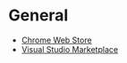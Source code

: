 # General
* [Chrome Web Store](https://chrome.google.com/webstore/category/extensions)
* [Visual Studio Marketplace](https://marketplace.visualstudio.com/)
